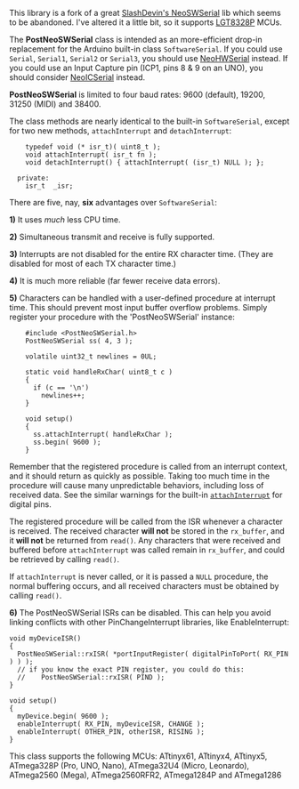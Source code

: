 This library is a fork of a great [SlashDevin's NeoSWSerial](https://github.com/SlashDevin/NeoSWSerial) lib which seems to be abandoned. I've altered it a little bit, so it supports [LGT8328P](https://github.com/dbuezas/lgt8fx) MCUs.


The **PostNeoSWSerial** class is intended as an more-efficient drop-in replacement for the Arduino built-in class `SoftwareSerial`.  If you could use `Serial`, `Serial1`, `Serial2` or `Serial3`, you should use [NeoHWSerial](https://github.com/SlashDevin/NeoHWSerial) instead.  If you could use an Input Capture pin (ICP1, pins 8 & 9 on an UNO), you should consider  [NeoICSerial](https://github.com/SlashDevin/NeoICSerial) instead.

**PostNeoSWSerial** is limited to four baud rates: 9600 (default), 19200, 31250 (MIDI) and 38400.

The class methods are nearly identical to the built-in `SoftwareSerial`, except for two new methods, `attachInterrupt` and `detachInterrupt`:

```
    typedef void (* isr_t)( uint8_t );
    void attachInterrupt( isr_t fn );
    void detachInterrupt() { attachInterrupt( (isr_t) NULL ); };

  private:
    isr_t  _isr;
```

There are five, nay, **six** advantages over `SoftwareSerial`:

**1)** It uses *much* less CPU time.  

**2)** Simultaneous transmit and receive is fully supported.

**3)** Interrupts are not disabled for the entire RX character time.  (They are disabled for most of each TX character time.)

**4)** It is much more reliable (far fewer receive data errors).

**5)** Characters can be handled with a user-defined procedure at interrupt time.  This should prevent most input buffer overflow problems.  Simply register your procedure with the 'PostNeoSWSerial' instance:

```
    #include <PostNeoSWSerial.h>
    PostNeoSWSerial ss( 4, 3 );
    
    volatile uint32_t newlines = 0UL;
    
    static void handleRxChar( uint8_t c )
    {
      if (c == '\n')
        newlines++;
    }
    
    void setup()
    {
      ss.attachInterrupt( handleRxChar );
      ss.begin( 9600 );
    }
```

Remember that the registered procedure is called from an interrupt context, and it should return as quickly as possible.  Taking too much time in the procedure will cause many unpredictable behaviors, including loss of received data.  See the similar warnings for the built-in [`attachInterrupt`](https://www.arduino.cc/en/Reference/AttachInterrupt) for digital pins.

The registered procedure will be called from the ISR whenever a character is received.  The received character **will not** be stored in the `rx_buffer`, and it **will not** be returned from `read()`.  Any characters that were received and buffered before `attachInterrupt` was called remain in `rx_buffer`, and could be retrieved by calling `read()`.

If `attachInterrupt` is never called, or it is passed a `NULL` procedure, the normal buffering occurs, and all received characters must be obtained by calling `read()`.

**6)** The PostNeoSWSerial ISRs can be disabled.  This can help you avoid linking conflicts with other PinChangeInterrupt libraries, like EnableInterrupt:

```
void myDeviceISR()
{
  PostNeoSWSerial::rxISR( *portInputRegister( digitalPinToPort( RX_PIN ) ) );
  // if you know the exact PIN register, you could do this:
  //    PostNeoSWSerial::rxISR( PIND );
}

void setup()
{
  myDevice.begin( 9600 );
  enableInterrupt( RX_PIN, myDeviceISR, CHANGE );
  enableInterrupt( OTHER_PIN, otherISR, RISING );
}
```

This class supports the following MCUs: ATtinyx61, ATtinyx4, ATtinyx5, ATmega328P (Pro, UNO, Nano), ATmega32U4 (Micro, Leonardo), ATmega2560 (Mega), ATmega2560RFR2, ATmega1284P and ATmega1286

